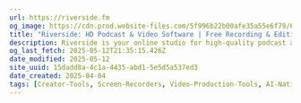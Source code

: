 ```yaml
---
url: https://riverside.fm
og_image: https://cdn.prod.website-files.com/5f996b22b00afe35a55e6f79/67f92c5268b90dfee63e3719_social-share.png
title: "Riverside: HD Podcast & Video Software | Free Recording & Editing"
description: Riverside is your online studio for high-quality podcast and video recording and editing. Powered by AI, built for human conversations. Get started for free.
og_last_fetch: 2025-05-12T21:35:15.426Z
date_modified: 2025-05-12
site_uuid: 15dadd8a-4c1a-4435-abd1-5e5d5a537ed3
date_created: 2025-04-04
tags: [Creator-Tools, Screen-Recorders, Video-Production-Tools, AI-Native, Audio-Editors, Video-Editors]
---
```


